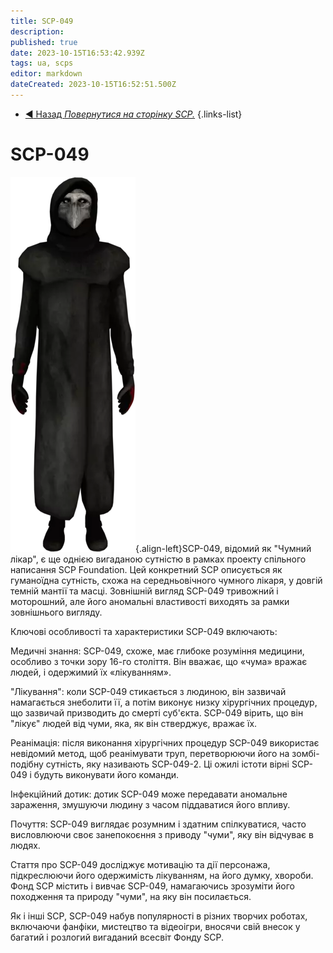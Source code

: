 ```yaml
---
title: SCP-049
description: 
published: true
date: 2023-10-15T16:53:42.939Z
tags: ua, scps
editor: markdown
dateCreated: 2023-10-15T16:52:51.500Z
---
```


- [:arrow_backward: Назад *Повернутися на сторінку SCP.*](/en/game/scps)
{.links-list}
# SCP-049
![049.png](/images/roles/049.png){.align-left}SCP-049, відомий як "Чумний лікар", є ще однією вигаданою сутністю в рамках проекту спільного написання SCP Foundation. Цей конкретний SCP описується як гуманоїдна сутність, схожа на середньовічного чумного лікаря, у довгій темній мантії та масці. Зовнішній вигляд SCP-049 тривожний і моторошний, але його аномальні властивості виходять за рамки зовнішнього вигляду.

Ключові особливості та характеристики SCP-049 включають:

Медичні знання: SCP-049, схоже, має глибоке розуміння медицини, особливо з точки зору 16-го століття. Він вважає, що «чума» вражає людей, і одержимий їх «лікуванням».

"Лікування": коли SCP-049 стикається з людиною, він зазвичай намагається знеболити її, а потім виконує низку хірургічних процедур, що зазвичай призводить до смерті суб'єкта. SCP-049 вірить, що він "лікує" людей від чуми, яка, як він стверджує, вражає їх.

Реанімація: після виконання хірургічних процедур SCP-049 використає невідомий метод, щоб реанімувати труп, перетворюючи його на зомбі-подібну сутність, яку називають SCP-049-2. Ці ожилі істоти вірні SCP-049 і будуть виконувати його команди.

Інфекційний дотик: дотик SCP-049 може передавати аномальне зараження, змушуючи людину з часом піддаватися його впливу.

Почуття: SCP-049 виглядає розумним і здатним спілкуватися, часто висловлюючи своє занепокоєння з приводу "чуми", яку він відчуває в людях.

Стаття про SCP-049 досліджує мотивацію та дії персонажа, підкреслюючи його одержимість лікуванням, на його думку, хвороби. Фонд SCP містить і вивчає SCP-049, намагаючись зрозуміти його походження та природу "чуми", на яку він посилається.

Як і інші SCP, SCP-049 набув популярності в різних творчих роботах, включаючи фанфіки, мистецтво та відеоігри, вносячи свій внесок у багатий і розлогий вигаданий всесвіт Фонду SCP.